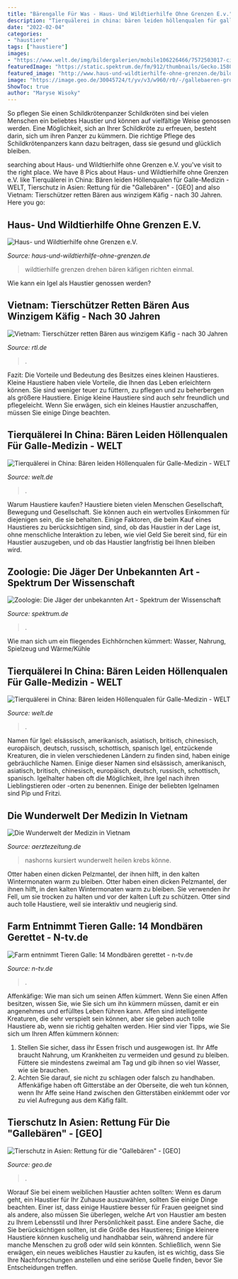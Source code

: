 ```yaml
---
title: "Bärengalle Für Was - Haus- Und Wildtierhilfe Ohne Grenzen E.v."
description: "Tierquälerei in china: bären leiden höllenqualen für galle-medizin"
date: "2022-02-04"
categories:
- "haustiere"
tags: ["haustiere"]
images:
- "https://www.welt.de/img/bildergalerien/mobile106226466/7572503017-ci102l-w1024/Baerenfarm-in-China.jpg"
featuredImage: "https://static.spektrum.de/fm/912/thumbnails/Gecko.1580614.jpg.3407393.jpg"
featured_image: "http://www.haus-und-wildtierhilfe-ohne-grenzen.de/bilder/baer02.jpg"
image: "https://image.geo.de/30045724/t/yv/v3/w960/r0/-/gallebaeren-gross-01-jpg--19333-.jpg"
ShowToc: true
author: "Maryse Wisoky"
---
```



So pflegen Sie einen Schildkrötenpanzer
Schildkröten sind bei vielen Menschen ein beliebtes Haustier und können auf vielfältige Weise genossen werden. Eine Möglichkeit, sich an Ihrer Schildkröte zu erfreuen, besteht darin, sich um ihren Panzer zu kümmern. Die richtige Pflege des Schildkrötenpanzers kann dazu beitragen, dass sie gesund und glücklich bleiben.

	

		
searching about Haus- und Wildtierhilfe ohne Grenzen e.V. you've visit to the right place. We have 8 Pics about Haus- und Wildtierhilfe ohne Grenzen e.V. like Tierquälerei in China: Bären leiden Höllenqualen für Galle-Medizin - WELT, Tierschutz in Asien: Rettung für die &quot;Gallebären&quot; - [GEO] and also Vietnam: Tierschützer retten Bären aus winzigem Käfig - nach 30 Jahren. Here you go:
		
    
## Haus- Und Wildtierhilfe Ohne Grenzen E.V.

<img loading=lazy src="http://www.haus-und-wildtierhilfe-ohne-grenzen.de/bilder/baer02.jpg" onerror="this.onerror=null;this.src='https://tse1.mm.bing.net/th?id=OIP.nQqMwJYNO5ii7TQ5dvnkSQHaIL&amp;pid=15.1';" alt="Haus- und Wildtierhilfe ohne Grenzen e.V.">

_Source: haus-und-wildtierhilfe-ohne-grenzen.de_

>wildtierhilfe grenzen drehen bären käfigen richten einmal. 

	

Wie kann ein Igel als Haustier genossen werden?

    
## Vietnam: Tierschützer Retten Bären Aus Winzigem Käfig - Nach 30 Jahren

<img loading=lazy src="https://arc-anglerfish-eu-central-1-prod-rtl.s3.amazonaws.com/public/P5BP7DASVXLN65ENCJ76ZYCQUM.jpg" onerror="this.onerror=null;this.src='https://tse1.mm.bing.net/th?id=OIP.DArYDveVqsksIXiwL8l15wHaEK&amp;pid=15.1';" alt="Vietnam: Tierschützer retten Bären aus winzigem Käfig - nach 30 Jahren">

_Source: rtl.de_

>. 

	

Fazit: Die Vorteile und Bedeutung des Besitzes eines kleinen Haustieres.
Kleine Haustiere haben viele Vorteile, die Ihnen das Leben erleichtern können. Sie sind weniger teuer zu füttern, zu pflegen und zu beherbergen als größere Haustiere. Einige kleine Haustiere sind auch sehr freundlich und pflegeleicht. Wenn Sie erwägen, sich ein kleines Haustier anzuschaffen, müssen Sie einige Dinge beachten.

    
## Tierquälerei In China: Bären Leiden Höllenqualen Für Galle-Medizin - WELT

<img loading=lazy src="https://img.welt.de/img/bildergalerien/mobile106226471/1652505107-ci102l-w1024/Baerenfarm-in-China.jpg" onerror="this.onerror=null;this.src='https://tse1.mm.bing.net/th?id=OIP.7bD9iYYKL3iW-YDMiEquJwHaHP&amp;pid=15.1';" alt="Tierquälerei in China: Bären leiden Höllenqualen für Galle-Medizin - WELT">

_Source: welt.de_

>. 

	

Warum Haustiere kaufen?
Haustiere bieten vielen Menschen Gesellschaft, Bewegung und Gesellschaft. Sie können auch ein wertvolles Einkommen für diejenigen sein, die sie behalten. Einige Faktoren, die beim Kauf eines Haustieres zu berücksichtigen sind, sind, ob das Haustier in der Lage ist, ohne menschliche Interaktion zu leben, wie viel Geld Sie bereit sind, für ein Haustier auszugeben, und ob das Haustier langfristig bei Ihnen bleiben wird.

    
## Zoologie: Die Jäger Der Unbekannten Art - Spektrum Der Wissenschaft

<img loading=lazy src="https://static.spektrum.de/fm/912/thumbnails/Gecko.1580614.jpg.3407393.jpg" onerror="this.onerror=null;this.src='https://tse4.mm.bing.net/th?id=OIP.qG6JuPQwIt5xfqrc3NrxzQHaDV&amp;pid=15.1';" alt="Zoologie: Die Jäger der unbekannten Art - Spektrum der Wissenschaft">

_Source: spektrum.de_

>. 

	

Wie man sich um ein fliegendes Eichhörnchen kümmert: Wasser, Nahrung, Spielzeug und Wärme/Kühle

    
## Tierquälerei In China: Bären Leiden Höllenqualen Für Galle-Medizin - WELT

<img loading=lazy src="https://www.welt.de/img/bildergalerien/mobile106226466/7572503017-ci102l-w1024/Baerenfarm-in-China.jpg" onerror="this.onerror=null;this.src='https://tse2.mm.bing.net/th?id=OIP.LcC6QIzHiY2Ixqg8B1LvewHaHP&amp;pid=15.1';" alt="Tierquälerei in China: Bären leiden Höllenqualen für Galle-Medizin - WELT">

_Source: welt.de_

>. 

	

Namen für Igel: elsässisch, amerikanisch, asiatisch, britisch, chinesisch, europäisch, deutsch, russisch, schottisch, spanisch
Igel, entzückende Kreaturen, die in vielen verschiedenen Ländern zu finden sind, haben einige gebräuchliche Namen. Einige dieser Namen sind elsässisch, amerikanisch, asiatisch, britisch, chinesisch, europäisch, deutsch, russisch, schottisch, spanisch. Igelhalter haben oft die Möglichkeit, ihre Igel nach ihren Lieblingstieren oder -orten zu benennen. Einige der beliebten Igelnamen sind Pip und Fritzi.

    
## Die Wunderwelt Der Medizin In Vietnam

<img loading=lazy src="https://www.aerztezeitung.de/Bilder/In-Vietnam-kursiert-das-Geruecht-das-Horn-des-Nashorns-153463h.jpg" onerror="this.onerror=null;this.src='https://tse3.mm.bing.net/th?id=OIP.xXA_SP24f4NLfCz7zeS5mwHaJo&amp;pid=15.1';" alt="Die Wunderwelt der Medizin in Vietnam">

_Source: aerztezeitung.de_

>nashorns kursiert wunderwelt heilen krebs könne. 

	

Otter haben einen dicken Pelzmantel, der ihnen hilft, in den kalten Wintermonaten warm zu bleiben.
Otter haben einen dicken Pelzmantel, der ihnen hilft, in den kalten Wintermonaten warm zu bleiben. Sie verwenden ihr Fell, um sie trocken zu halten und vor der kalten Luft zu schützen. Otter sind auch tolle Haustiere, weil sie interaktiv und neugierig sind.

    
## Farm Entnimmt Tieren Galle: 14 Mondbären Gerettet - N-tv.de

<img loading=lazy src="http://bilder1.n-tv.de/img/incoming/origs4937596/0892538496-w1280-h960/31qu1517.jpg" onerror="this.onerror=null;this.src='https://tse4.mm.bing.net/th?id=OIP.Ukc4Hp5c3eq8HgrInrfMrAHaE7&amp;pid=15.1';" alt="Farm entnimmt Tieren Galle: 14 Mondbären gerettet - n-tv.de">

_Source: n-tv.de_

>. 

	

Affenkäfige: Wie man sich um seinen Affen kümmert.
Wenn Sie einen Affen besitzen, wissen Sie, wie Sie sich um ihn kümmern müssen, damit er ein angenehmes und erfülltes Leben führen kann. Affen sind intelligente Kreaturen, die sehr verspielt sein können, aber sie geben auch tolle Haustiere ab, wenn sie richtig gehalten werden. Hier sind vier Tipps, wie Sie sich um Ihren Affen kümmern können:
1. Stellen Sie sicher, dass ihr Essen frisch und ausgewogen ist. Ihr Affe braucht Nahrung, um Krankheiten zu vermeiden und gesund zu bleiben. Füttere sie mindestens zweimal am Tag und gib ihnen so viel Wasser, wie sie brauchen.
2. Achten Sie darauf, sie nicht zu schlagen oder falsch zu handhaben. Affenkäfige haben oft Gitterstäbe an der Oberseite, die weh tun können, wenn Ihr Affe seine Hand zwischen den Gitterstäben einklemmt oder vor zu viel Aufregung aus dem Käfig fällt.

    
## Tierschutz In Asien: Rettung Für Die &quot;Gallebären&quot; - [GEO]

<img loading=lazy src="https://image.geo.de/30045724/t/yv/v3/w960/r0/-/gallebaeren-gross-01-jpg--19333-.jpg" onerror="this.onerror=null;this.src='https://tse4.mm.bing.net/th?id=OIP.oCy2sitYz51cMT32eGCX-gHaFj&amp;pid=15.1';" alt="Tierschutz in Asien: Rettung für die &quot;Gallebären&quot; - [GEO]">

_Source: geo.de_

>. 

	

Worauf Sie bei einem weiblichen Haustier achten sollten:
Wenn es darum geht, ein Haustier für Ihr Zuhause auszuwählen, sollten Sie einige Dinge beachten. Einer ist, dass einige Haustiere besser für Frauen geeignet sind als andere, also müssen Sie überlegen, welche Art von Haustier am besten zu Ihrem Lebensstil und Ihrer Persönlichkeit passt. Eine andere Sache, die Sie berücksichtigen sollten, ist die Größe des Haustieres; Einige kleinere Haustiere können kuschelig und handhabbar sein, während andere für manche Menschen zu groß oder wild sein könnten. Schließlich, wenn Sie erwägen, ein neues weibliches Haustier zu kaufen, ist es wichtig, dass Sie Ihre Nachforschungen anstellen und eine seriöse Quelle finden, bevor Sie Entscheidungen treffen.

